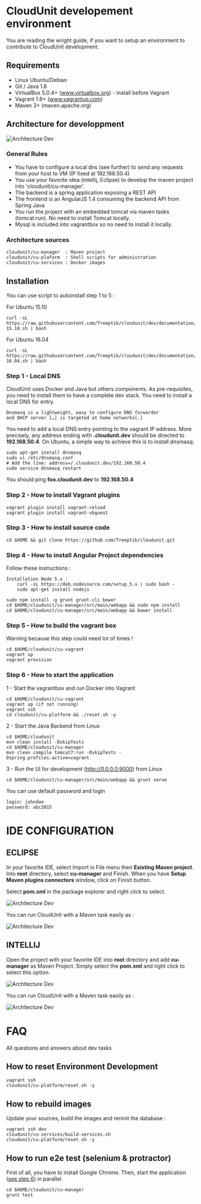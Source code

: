 
# CloudUnit developement environment

You are reading the wright guide, if you want to setup an environment to contribute to CloudUnit development.

## Requirements

* Linux Ubuntu/Debian
* Git / Java 1.8
* VirtualBox 5.0.4+ (www.virtualbox.org) - install before Vagrant
* Vagrant 1.8+ (www.vagrantup.com)
* Maven 3+ (maven.apache.org)

## Architecture for developpment

![Architecture Dev](img/plateforme-dev.png "Architecture Development")    

### General Rules

* You have to configure a local dns (see further) to send any requests from your host to VM (IP fixed at 192.168.50.4) 
* You use your favorite idea (intellij, Eclipse) to develop the maven project into 'cloudunit/cu-manager'.
* The backend is a spring application exposing a REST API
* The frontend is an AngularJS 1.4 consuming the backend API from Spring Java
* You run the project with an embedded tomcat via maven tasks (tomcat:run). No need to install Tomcat locally.
* Mysql is included into vagrantbox so no need to install it locally.

### Architecture sources

```
cloudunit/cu-manager  : Maven project 
cloudunit/cu-plaform  : Shell scripts for administration 
cloudunit/cu-services : Docker images
```

## Installation 

You can use script to autoinstall step 1 to 5 :

For Ubuntu 15.10
```
curl -sL https://raw.githubusercontent.com/Treeptik/cloudunit/dev/documentation/scripts/ubuntu-15.10.sh | bash
```
For Ubuntu 16.04
```
curl -sL https://raw.githubusercontent.com/Treeptik/cloudunit/dev/documentation/scripts/ubuntu-16.04.sh | bash
```

### Step 1 - Local DNS

CloudUnit uses Docker and Java but others components. As pre-requisites, you need to install them to have a complete dev stack. You need to install a local DNS for entry.
```
Dnsmasq is a lightweight, easy to configure DNS forwarder 
and DHCP server […] is targeted at home networks[.]
```
You need to add a local DNS entry pointing to the vagrant IP address.
More precisely, any address ending with **.cloudunit.dev** should be directed to **192.168.50.4**. 
On Ubuntu, a simple way to achieve this is to install dnsmasq:
```
sudo apt-get install dnsmasq
sudo vi /etc/dnsmasq.conf
# Add the line: address=/.cloudunit.dev/192.168.50.4                      
sudo service dnsmasq restart
```

You should ping **foo.cloudunit.dev** to **192.168.50.4**

### Step 2 - How to install Vagrant plugins
```
vagrant plugin install vagrant-reload
vagrant plugin install vagrant-vbguest
```

### Step 3 - How to install source code

```
cd $HOME && git clone https://github.com/Treeptik/cloudunit.git
```

### Step 4 - How to install Angular Project dependencies 

Follow these instructions :
```
Installation Node 5.x :
    curl -sL https://deb.nodesource.com/setup_5.x | sudo bash -
    sudo apt-get install nodejs
```

```
sudo npm install -g grunt grunt-cli bower 
cd $HOME/cloudunit/cu-manager/src/main/webapp && sudo npm install
cd $HOME/cloudunit/cu-manager/src/main/webapp && bower install
```

### Step 5 - How to build the vagrant box

Warning because this step could need lot of times !

```
cd $HOME/cloudunit/cu-vagrant 
vagrant up
vagrant provision
```

### <a name="step6"></a>Step 6 - How to start the application

1 - Start the vagrantbox and run Docker into Vagrant

```
cd $HOME/cloudunit/cu-vagrant 
vagrant up (if not running)
vagrant ssh 
cd cloudunit/cu-platform && ./reset.sh -y
```

2 - Start the Java Backend from Linux

```
cd $HOME/cloudunit
mvn clean install -DskipTests
cd $HOME/cloudunit/cu-manager
mvn clean compile tomcat7:run -DskipTests -Dspring.profiles.active=vagrant
```

3 - Run the UI for development (http://0.0.0.0:9000) from Linux

```
cd $HOME/cloudunit/cu-manager/src/main/webapp && grunt serve
```
You can use default password and login
```
login: johndoe
password: abc2015
```

# IDE CONFIGURATION

## ECLIPSE 

In your favorite IDE, select Import in File menu then **Existing Maven project**.
Into **root** directory, select **cu-manager** and Finish.
When you have **Setup Maven plugins connectors** window, click on Finish button.

Select **pom.xml** in the package explorer and right click to select.


![Architecture Dev](img/eclipse_root.png "Architecture Development")


You can run CloudUnit with a Maven task easily as :
    
![Architecture Dev](img/eclipse_conf.png "Architecture Development")


## INTELLIJ

Open the project with your favorite IDE into **root** directory and add **cu-manager** as Maven Project.
Simply select the **pom.xml** and right click to select this option.


![Architecture Dev](img/intellij_root.png "Architecture Development")



You can run CloudUnit with a Maven task easily as :
    
![Architecture Dev](img/intellij_conf.png "Architecture Development")

# FAQ

All questions and answers about dev tasks

## How to reset Environment Development

```
vagrant ssh
cloudunit/cu-platform/reset.sh -y
```
    
## How to rebuild images

Update your sources, build the images and reninit the database :

```
vagrant ssh dev
cloudunit/cu-services/build-services.sh
cloudunit/cu-platform/reset.sh -y
```

## How to run e2e test (selenium & protractor)

First of all, you have to install Google Chrome.
Then, start the application ([see step 6](#step6)) in parallel.

```
cd $HOME/cloudunit/cu-manager
grunt test
```


